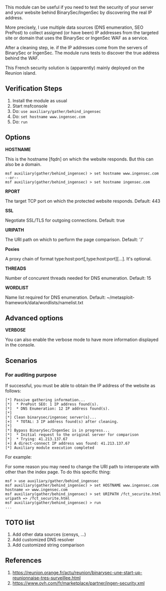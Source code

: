 
This module can be useful if you need to test the security of your server and your
website behind BinarySec/IngenSec by discovering the real IP address.

More precisely, I use multiple data sources (DNS enumeration, SEO PrePost) to collect
assigned (or have been) IP addresses from the targeted site or domain that uses the 
BinarySec or IngenSec WAF as a service.

After a cleaning step, ie. if the IP addresses come from the servers of BinarySec or
IngenSec. The module runs tests to discover the true address behind the WAF.

This French security solution is (apparently) mainly deployed on the Reunion island.

## Verification Steps

  1. Install the module as usual
  2. Start msfconsole
  3. Do: `use auxiliary/gather/behind_ingensec`
  4. Do: `set hostname www.ingensec.com`
  5. Do: `run`

## Options

  **HOSTNAME**

  This is the hostname [fqdn] on which the website responds. But this can also be a domain.

    msf auxiliary(gather/behind_ingensec) > set hostname www.ingensec.com
    --or--
    msf auxiliary(gather/behind_ingensec) > set hostname ingensec.com

  **RPORT**

  The target TCP port on which the protected website responds. Default: 443

  **SSL**

  Negotiate SSL/TLS for outgoing connections. Default: true

  **URIPATH**

  The URI path on which to perform the page comparison. Default: '/'

  **Poxies**

  A proxy chain of format type:host:port[,type:host:port][...]. It's optional.

  **THREADS**

  Number of concurent threads needed for DNS enumeration. Default: 15

  **WORDLIST**

  Name list required for DNS enumeration. Default: ~/metasploit-framework/data/wordlists/namelist.txt

## Advanced options

  **VERBOSE**

  You can also enable the verbose mode to have more information displayed in the console.

## Scenarios

### For auditing purpose

  If successful, you must be able to obtain the IP address of the website as follows:

  ```
  [*] Passive gathering information...
  [*]  * PrePost SEO: 1 IP address found(s).
  [*]  * DNS Enumeration: 12 IP address found(s).
  [*] 
  [*] Clean binarysec/ingensec server(s)...
  [+]  * TOTAL: 3 IP address found(s) after cleaning.
  [*] 
  [*] Bypass BinarySec/IngenSec is in progress...
  [*]  * Initial request to the original server for comparison
  [*]  * Trying: 41.213.137.67
  [+] A direct-connect IP address was found: 41.213.137.67
  [*] Auxiliary module execution completed
  ```

  For example:

  For some reason you may need to change the URI path to interoperate with other than the index page.
  To do this specific thing:

  ```
  msf > use auxiliary/gather/behind_ingensec
  msf auxiliary(gather/behind_ingensec) > set HOSTNAME www.ingensec.com
  hostname => www.ingensec.com
  msf auxiliary(gather/behind_ingensec) > set URIPATH /fct_securite.html
  uripath => /fct_securite.html
  msf auxiliary(gather/behind_ingensec) > run
  ...
  ```

## TOTO list

  1. Add other data sources (censys, ...)
  2. Add customized DNS resolver
  3. Add customized string comparison

## References

  1. <https://reunion.orange.fr/actu/reunion/binarysec-une-start-up-reunionnaise-tres-surveillee.html>
  2. <https://www.ovh.com/fr/marketplace/partner/ingen-security.xml>
